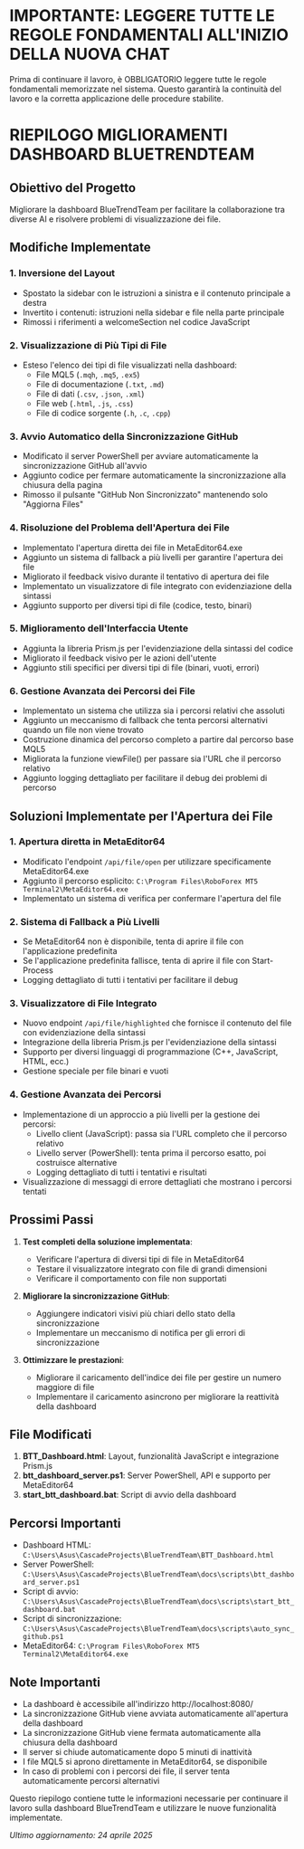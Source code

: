 # IMPORTANTE: LEGGERE TUTTE LE REGOLE FONDAMENTALI ALL'INIZIO DELLA NUOVA CHAT

Prima di continuare il lavoro, è OBBLIGATORIO leggere tutte le regole fondamentali memorizzate nel sistema.
Questo garantirà la continuità del lavoro e la corretta applicazione delle procedure stabilite.

# RIEPILOGO MIGLIORAMENTI DASHBOARD BLUETRENDTEAM

## Obiettivo del Progetto
Migliorare la dashboard BlueTrendTeam per facilitare la collaborazione tra diverse AI e risolvere problemi di visualizzazione dei file.

## Modifiche Implementate

### 1. Inversione del Layout
- Spostato la sidebar con le istruzioni a sinistra e il contenuto principale a destra
- Invertito i contenuti: istruzioni nella sidebar e file nella parte principale
- Rimossi i riferimenti a welcomeSection nel codice JavaScript

### 2. Visualizzazione di Più Tipi di File
- Esteso l'elenco dei tipi di file visualizzati nella dashboard:
  - File MQL5 (`.mqh`, `.mq5`, `.ex5`)
  - File di documentazione (`.txt`, `.md`)
  - File di dati (`.csv`, `.json`, `.xml`)
  - File web (`.html`, `.js`, `.css`)
  - File di codice sorgente (`.h`, `.c`, `.cpp`)

### 3. Avvio Automatico della Sincronizzazione GitHub
- Modificato il server PowerShell per avviare automaticamente la sincronizzazione GitHub all'avvio
- Aggiunto codice per fermare automaticamente la sincronizzazione alla chiusura della pagina
- Rimosso il pulsante "GitHub Non Sincronizzato" mantenendo solo "Aggiorna Files"

### 4. Risoluzione del Problema dell'Apertura dei File
- Implementato l'apertura diretta dei file in MetaEditor64.exe
- Aggiunto un sistema di fallback a più livelli per garantire l'apertura dei file
- Migliorato il feedback visivo durante il tentativo di apertura dei file
- Implementato un visualizzatore di file integrato con evidenziazione della sintassi
- Aggiunto supporto per diversi tipi di file (codice, testo, binari)

### 5. Miglioramento dell'Interfaccia Utente
- Aggiunta la libreria Prism.js per l'evidenziazione della sintassi del codice
- Migliorato il feedback visivo per le azioni dell'utente
- Aggiunto stili specifici per diversi tipi di file (binari, vuoti, errori)

### 6. Gestione Avanzata dei Percorsi dei File
- Implementato un sistema che utilizza sia i percorsi relativi che assoluti
- Aggiunto un meccanismo di fallback che tenta percorsi alternativi quando un file non viene trovato
- Costruzione dinamica del percorso completo a partire dal percorso base MQL5
- Migliorata la funzione viewFile() per passare sia l'URL che il percorso relativo
- Aggiunto logging dettagliato per facilitare il debug dei problemi di percorso

## Soluzioni Implementate per l'Apertura dei File

### 1. Apertura diretta in MetaEditor64
- Modificato l'endpoint `/api/file/open` per utilizzare specificamente MetaEditor64.exe
- Aggiunto il percorso esplicito: `C:\Program Files\RoboForex MT5 Terminal2\MetaEditor64.exe`
- Implementato un sistema di verifica per confermare l'apertura del file

### 2. Sistema di Fallback a Più Livelli
- Se MetaEditor64 non è disponibile, tenta di aprire il file con l'applicazione predefinita
- Se l'applicazione predefinita fallisce, tenta di aprire il file con Start-Process
- Logging dettagliato di tutti i tentativi per facilitare il debug

### 3. Visualizzatore di File Integrato
- Nuovo endpoint `/api/file/highlighted` che fornisce il contenuto del file con evidenziazione della sintassi
- Integrazione della libreria Prism.js per l'evidenziazione della sintassi
- Supporto per diversi linguaggi di programmazione (C++, JavaScript, HTML, ecc.)
- Gestione speciale per file binari e vuoti

### 4. Gestione Avanzata dei Percorsi
- Implementazione di un approccio a più livelli per la gestione dei percorsi:
  - Livello client (JavaScript): passa sia l'URL completo che il percorso relativo
  - Livello server (PowerShell): tenta prima il percorso esatto, poi costruisce alternative
  - Logging dettagliato di tutti i tentativi e risultati
- Visualizzazione di messaggi di errore dettagliati che mostrano i percorsi tentati

## Prossimi Passi
1. **Test completi della soluzione implementata**:
   - Verificare l'apertura di diversi tipi di file in MetaEditor64
   - Testare il visualizzatore integrato con file di grandi dimensioni
   - Verificare il comportamento con file non supportati

2. **Migliorare la sincronizzazione GitHub**:
   - Aggiungere indicatori visivi più chiari dello stato della sincronizzazione
   - Implementare un meccanismo di notifica per gli errori di sincronizzazione

3. **Ottimizzare le prestazioni**:
   - Migliorare il caricamento dell'indice dei file per gestire un numero maggiore di file
   - Implementare il caricamento asincrono per migliorare la reattività della dashboard

## File Modificati
1. **BTT_Dashboard.html**: Layout, funzionalità JavaScript e integrazione Prism.js
2. **btt_dashboard_server.ps1**: Server PowerShell, API e supporto per MetaEditor64
3. **start_btt_dashboard.bat**: Script di avvio della dashboard

## Percorsi Importanti
- Dashboard HTML: `C:\Users\Asus\CascadeProjects\BlueTrendTeam\BTT_Dashboard.html`
- Server PowerShell: `C:\Users\Asus\CascadeProjects\BlueTrendTeam\docs\scripts\btt_dashboard_server.ps1`
- Script di avvio: `C:\Users\Asus\CascadeProjects\BlueTrendTeam\docs\scripts\start_btt_dashboard.bat`
- Script di sincronizzazione: `C:\Users\Asus\CascadeProjects\BlueTrendTeam\docs\scripts\auto_sync_github.ps1`
- MetaEditor64: `C:\Program Files\RoboForex MT5 Terminal2\MetaEditor64.exe`

## Note Importanti
- La dashboard è accessibile all'indirizzo http://localhost:8080/
- La sincronizzazione GitHub viene avviata automaticamente all'apertura della dashboard
- La sincronizzazione GitHub viene fermata automaticamente alla chiusura della dashboard
- Il server si chiude automaticamente dopo 5 minuti di inattività
- I file MQL5 si aprono direttamente in MetaEditor64, se disponibile
- In caso di problemi con i percorsi dei file, il server tenta automaticamente percorsi alternativi

Questo riepilogo contiene tutte le informazioni necessarie per continuare il lavoro sulla dashboard BlueTrendTeam e utilizzare le nuove funzionalità implementate.

*Ultimo aggiornamento: 24 aprile 2025*
